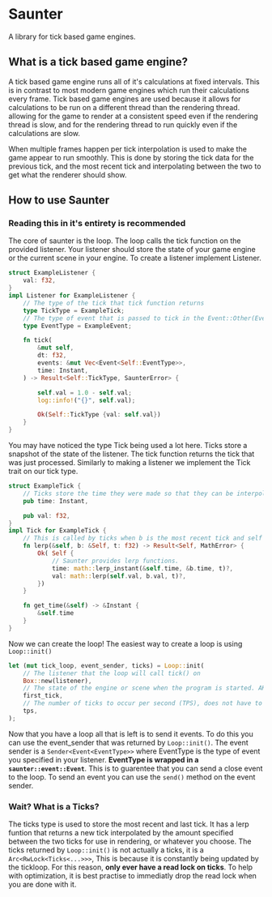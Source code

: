 # Saunter

A library for tick based game engines.

## What is a tick based game engine?

A tick based game engine runs all of it's calculations at fixed intervals. This is in contrast to most modern game engines which run their calculations every frame. Tick based game engines are used because it allows for calculations to be run on a different thread than the rendering thread. allowing for the game to render at a consistent speed even if the rendering thread is slow, and for the rendering thread to run quickly even if the calculations are slow.

When multiple frames happen per tick interpolation is used to make the game appear to run smoothly. This is done by storing the tick data for the previous tick, and the most recent tick and interpolating between the two to get what the renderer should show.

## How to use Saunter

### Reading this in it's entirety is recommended

The core of saunter is the loop. The loop calls the tick function on the provided listener. Your listener should store the state of your game engine or the current scene in your engine. To create a listener implement Listener.

```rust
struct ExampleListener {
    val: f32,
}
impl Listener for ExampleListener {
    // The type of the tick that tick function returns
    type TickType = ExampleTick; 
    // The type of event that is passed to tick in the Event::Other(EventType) variant
    type EventType = ExampleEvent;

    fn tick(
        &mut self,
        dt: f32,
        events: &mut Vec<Event<Self::EventType>>,
        time: Instant,
    ) -> Result<Self::TickType, SaunterError> {

        self.val = 1.0 - self.val;
        log::info!("{}", self.val);

        Ok(Self::TickType {val: self.val})
    }
}
```

You may have noticed the type Tick being used a lot here. Ticks store a snapshot of the state of the listener. The tick function returns the tick that was just processed. Similarly to making a listener we implement the Tick trait on our tick type.

```rust
struct ExampleTick {
    // Ticks store the time they were made so that they can be interpolated
    pub time: Instant,

    pub val: f32,
}
impl Tick for ExampleTick {
    // This is called by ticks when b is the most recent tick and self is the last to interpolate between the two
    fn lerp(&self, b: &Self, t: f32) -> Result<Self, MathError> {
        Ok( Self {
            // Saunter provides lerp functions.
            time: math::lerp_instant(&self.time, &b.time, t)?,
            val: math::lerp(self.val, b.val, t)?,
        })
    }

    fn get_time(&self) -> &Instant {
        &self.time
    } 
}
```

Now we can create the loop! The easiest way to create a loop is using `Loop::init()`

```rust
let (mut tick_loop, event_sender, ticks) = Loop::init(
    // The listener that the loop will call tick() on
    Box::new(listener),
    // The state of the engine or scene when the program is started. AKA the first tick
    first_tick, 
    // The number of ticks to occur per second (TPS), does not have to be an integer
    tps,
);
```

Now that you have a loop all that is left is to send it events. To do this you can use the event_sender that was returned by `Loop::init()`. The event sender is a `Sender<Event<EventType>>` where EventType is the type of event you specified in your listener. **EventType is wrapped in a ``saunter::event::Event``**. This is to guarentee that you can send a close event to the loop. To send an event you can use the `send()` method on the event sender.

### Wait? What is a Ticks?

The ticks type is used to store the most recent and last tick. It has a lerp funtion that returns a new tick interpolated by the amount specified between the two ticks for use in rendering, or whatever you choose. The ticks returned by ``Loop::init()`` is not actually a ticks, it is a ``Arc<RwLock<Ticks<...>>>``, This is because it is constantly being updated by the tickloop. For this reason, **only ever have a read lock on ticks**. To help with optimization, it is best practise to immediatly drop the read lock when you are done with it.
